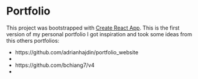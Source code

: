 # Portfolio

This project was bootstrapped with [Create React App](https://github.com/facebook/create-react-app).
This is the first version of my personal portfolio I got inspiration and took some ideas from this others portfolios:

<ul>
 <li>
https://github.com/adrianhajdin/portfolio_website <li/>
<li> https://github.com/bchiang7/v4 <li/>
<ul/>
